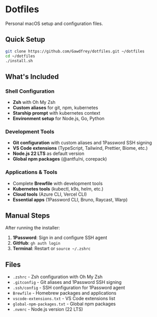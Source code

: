 # Dotfiles

Personal macOS setup and configuration files.

## Quick Setup

```bash
git clone https://github.com/Gawdfrey/dotfiles.git ~/dotfiles
cd ~/dotfiles
./install.sh
```

## What's Included

### Shell Configuration
- **Zsh** with Oh My Zsh
- **Custom aliases** for git, npm, kubernetes
- **Starship prompt** with kubernetes context
- **Environment setup** for Node.js, Go, Python

### Development Tools
- **Git configuration** with custom aliases and 1Password SSH signing
- **VS Code extensions** (TypeScript, Tailwind, Prettier, Biome, etc.)
- **Node.js 22 LTS** as default version
- **Global npm packages** (@antfu/ni, corepack)

### Applications & Tools
- Complete **Brewfile** with development tools
- **Kubernetes tools** (kubectl, k9s, helm, etc.)
- **Cloud tools** (Azure CLI, Vercel CLI)
- **Essential apps** (1Password CLI, Bruno, Raycast, Warp)

## Manual Steps

After running the installer:

1. **1Password**: Sign in and configure SSH agent
2. **GitHub**: `gh auth login`
3. **Terminal**: Restart or `source ~/.zshrc`

## Files

- `.zshrc` - Zsh configuration with Oh My Zsh
- `.gitconfig` - Git aliases and 1Password SSH signing
- `.ssh/config` - SSH configuration for 1Password agent
- `Brewfile` - Homebrew packages and applications
- `vscode-extensions.txt` - VS Code extensions list
- `global-npm-packages.txt` - Global npm packages
- `.nvmrc` - Node.js version (22 LTS)